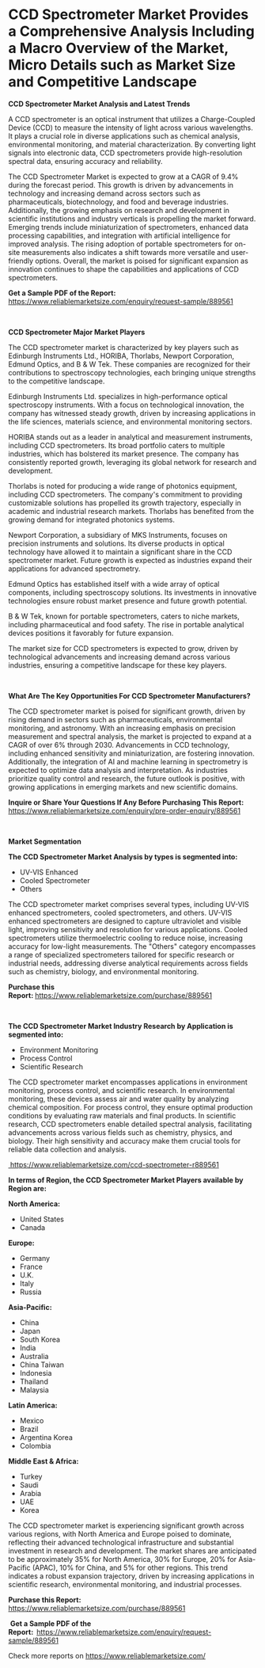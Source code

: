 <p><h1>CCD Spectrometer Market Provides a Comprehensive Analysis Including a Macro Overview of the Market, Micro Details such as Market Size and Competitive Landscape</h1></p><p><strong>CCD Spectrometer Market Analysis and Latest Trends</strong></p>
<p><p>A CCD spectrometer is an optical instrument that utilizes a Charge-Coupled Device (CCD) to measure the intensity of light across various wavelengths. It plays a crucial role in diverse applications such as chemical analysis, environmental monitoring, and material characterization. By converting light signals into electronic data, CCD spectrometers provide high-resolution spectral data, ensuring accuracy and reliability.</p><p>The CCD Spectrometer Market is expected to grow at a CAGR of 9.4% during the forecast period. This growth is driven by advancements in technology and increasing demand across sectors such as pharmaceuticals, biotechnology, and food and beverage industries. Additionally, the growing emphasis on research and development in scientific institutions and industry verticals is propelling the market forward. Emerging trends include miniaturization of spectrometers, enhanced data processing capabilities, and integration with artificial intelligence for improved analysis. The rising adoption of portable spectrometers for on-site measurements also indicates a shift towards more versatile and user-friendly options. Overall, the market is poised for significant expansion as innovation continues to shape the capabilities and applications of CCD spectrometers.</p></p>
<p><strong>Get a Sample PDF of the Report:&nbsp;</strong> <a href="https://www.reliablemarketsize.com/enquiry/request-sample/889561?utm_campaign=2625&utm_medium=2&utm_source=Github&utm_content=ia&utm_term=09042025&utm_id=ccd-spectrometer">https://www.reliablemarketsize.com/enquiry/request-sample/889561</a></p>
<p>&nbsp;</p>
<p><strong>CCD Spectrometer Major Market Players</strong></p>
<p><p>The CCD spectrometer market is characterized by key players such as Edinburgh Instruments Ltd., HORIBA, Thorlabs, Newport Corporation, Edmund Optics, and B & W Tek. These companies are recognized for their contributions to spectroscopy technologies, each bringing unique strengths to the competitive landscape.</p><p>Edinburgh Instruments Ltd. specializes in high-performance optical spectroscopy instruments. With a focus on technological innovation, the company has witnessed steady growth, driven by increasing applications in the life sciences, materials science, and environmental monitoring sectors. </p><p>HORIBA stands out as a leader in analytical and measurement instruments, including CCD spectrometers. Its broad portfolio caters to multiple industries, which has bolstered its market presence. The company has consistently reported growth, leveraging its global network for research and development.</p><p>Thorlabs is noted for producing a wide range of photonics equipment, including CCD spectrometers. The company's commitment to providing customizable solutions has propelled its growth trajectory, especially in academic and industrial research markets. Thorlabs has benefited from the growing demand for integrated photonics systems.</p><p>Newport Corporation, a subsidiary of MKS Instruments, focuses on precision instruments and solutions. Its diverse products in optical technology have allowed it to maintain a significant share in the CCD spectrometer market. Future growth is expected as industries expand their applications for advanced spectrometry.</p><p>Edmund Optics has established itself with a wide array of optical components, including spectroscopy solutions. Its investments in innovative technologies ensure robust market presence and future growth potential.</p><p>B & W Tek, known for portable spectrometers, caters to niche markets, including pharmaceutical and food safety. The rise in portable analytical devices positions it favorably for future expansion.</p><p>The market size for CCD spectrometers is expected to grow, driven by technological advancements and increasing demand across various industries, ensuring a competitive landscape for these key players.</p></p>
<p>&nbsp;</p>
<p><strong>What Are The Key Opportunities For CCD Spectrometer Manufacturers?</strong></p>
<p><p>The CCD spectrometer market is poised for significant growth, driven by rising demand in sectors such as pharmaceuticals, environmental monitoring, and astronomy. With an increasing emphasis on precision measurement and spectral analysis, the market is projected to expand at a CAGR of over 6% through 2030. Advancements in CCD technology, including enhanced sensitivity and miniaturization, are fostering innovation. Additionally, the integration of AI and machine learning in spectrometry is expected to optimize data analysis and interpretation. As industries prioritize quality control and research, the future outlook is positive, with growing applications in emerging markets and new scientific domains.</p></p>
<p><strong>Inquire or Share Your Questions If Any Before Purchasing This Report:</strong> <a href="https://www.reliablemarketsize.com/enquiry/pre-order-enquiry/889561?utm_campaign=2625&utm_medium=2&utm_source=Github&utm_content=ia&utm_term=09042025&utm_id=ccd-spectrometer">https://www.reliablemarketsize.com/enquiry/pre-order-enquiry/889561</a></p>
<p>&nbsp;</p>
<p><strong>Market Segmentation</strong></p>
<p><strong>The CCD Spectrometer Market Analysis by types is segmented into:</strong></p>
<p><ul><li>UV-VIS Enhanced</li><li>Cooled Spectrometer</li><li>Others</li></ul></p>
<p><p>The CCD spectrometer market comprises several types, including UV-VIS enhanced spectrometers, cooled spectrometers, and others. UV-VIS enhanced spectrometers are designed to capture ultraviolet and visible light, improving sensitivity and resolution for various applications. Cooled spectrometers utilize thermoelectric cooling to reduce noise, increasing accuracy for low-light measurements. The "Others" category encompasses a range of specialized spectrometers tailored for specific research or industrial needs, addressing diverse analytical requirements across fields such as chemistry, biology, and environmental monitoring.</p></p>
<p><strong>Purchase this Report:&nbsp;</strong><a href="https://www.reliablemarketsize.com/purchase/889561?utm_campaign=2625&utm_medium=2&utm_source=Github&utm_content=ia&utm_term=09042025&utm_id=ccd-spectrometer">https://www.reliablemarketsize.com/purchase/889561</a></p>
<p>&nbsp;</p>
<p><strong>The CCD Spectrometer Market Industry Research by Application is segmented into:</strong></p>
<p><ul><li>Environment Monitoring</li><li>Process Control</li><li>Scientific Research</li></ul></p>
<p><p>The CCD spectrometer market encompasses applications in environment monitoring, process control, and scientific research. In environmental monitoring, these devices assess air and water quality by analyzing chemical composition. For process control, they ensure optimal production conditions by evaluating raw materials and final products. In scientific research, CCD spectrometers enable detailed spectral analysis, facilitating advancements across various fields such as chemistry, physics, and biology. Their high sensitivity and accuracy make them crucial tools for reliable data collection and analysis.</p></p>
<p><a href="https://www.reliablemarketsize.com/ccd-spectrometer-r889561?utm_campaign=2625&utm_medium=2&utm_source=Github&utm_content=ia&utm_term=09042025&utm_id=ccd-spectrometer">&nbsp;https://www.reliablemarketsize.com/ccd-spectrometer-r889561</a></p>
<p><strong>In terms of Region, the CCD Spectrometer Market Players available by Region are:</strong></p>
<p>
    <p> <strong> North America: </strong>
        <ul>
            <li>United States</li>
            <li>Canada</li>
        </ul>
        </p> 
    <p> <strong> Europe: </strong>
        <ul>
            <li>Germany</li>
            <li>France</li>
            <li>U.K.</li>
            <li>Italy</li>
            <li>Russia</li>
        </ul>
        </p> 
    <p> <strong> Asia-Pacific: </strong>
        <ul>
            <li>China</li>
            <li>Japan</li>
            <li>South Korea</li>
            <li>India</li>
            <li>Australia</li>
            <li>China Taiwan</li>
            <li>Indonesia</li>
            <li>Thailand</li>
            <li>Malaysia</li>
        </ul>
        </p> 
    <p> <strong> Latin America: </strong>
        <ul>
            <li>Mexico</li>
            <li>Brazil</li>
            <li>Argentina Korea</li>
            <li>Colombia</li>
        </ul>
        </p> 
    <p> <strong> Middle East & Africa: </strong>
        <ul>
            <li>Turkey</li>
            <li>Saudi</li>
            <li>Arabia</li>
            <li>UAE</li>
            <li>Korea</li>
        </ul>
    </p>
    </p>
<p><p>The CCD spectrometer market is experiencing significant growth across various regions, with North America and Europe poised to dominate, reflecting their advanced technological infrastructure and substantial investment in research and development. The market shares are anticipated to be approximately 35% for North America, 30% for Europe, 20% for Asia-Pacific (APAC), 10% for China, and 5% for other regions. This trend indicates a robust expansion trajectory, driven by increasing applications in scientific research, environmental monitoring, and industrial processes.</p></p>
<p><strong>Purchase this Report: </strong><a href="https://www.reliablemarketsize.com/purchase/889561?utm_campaign=2625&utm_medium=2&utm_source=Github&utm_content=ia&utm_term=09042025&utm_id=ccd-spectrometer">https://www.reliablemarketsize.com/purchase/889561</a></p>
<p>&nbsp;<strong>Get a Sample PDF of the Report:&nbsp;&nbsp;</strong><a href="https://www.reliablemarketsize.com/enquiry/request-sample/889561?utm_campaign=2625&utm_medium=2&utm_source=Github&utm_content=ia&utm_term=09042025&utm_id=ccd-spectrometer">https://www.reliablemarketsize.com/enquiry/request-sample/889561</a></p>
<p><strong></strong></p>
<p>Check more reports on <a href="https://www.reliablemarketsize.com/?utm_campaign=2625&utm_medium=2&utm_source=Github&utm_content=ia&utm_term=09042025&utm_id=ccd-spectrometer">https://www.reliablemarketsize.com/</a></p>